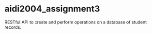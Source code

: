 # aidi2004_assignment3

RESTful API to create and perform operations on a database of student records.

